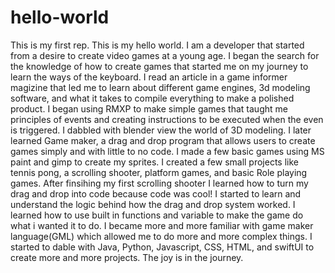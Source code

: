 # hello-world
This is my first rep.
This is my hello world. I am a developer that started from a desire to create video games at a young age. I began the search for the knowledge of how to create games that started me on my journey to learn the ways of the keyboard. I read an article in a game informer magizine that led me to learn about different game engines, 3d modeling software, and what it takes to compile everything to make a polished product. I began using RMXP to make simple games that taught me principles of events and creating instructions to be executed when the even is triggered. I dabbled with blender view the world of 3D modeling. I later learned Game maker, a drag and drop program that allows users to create games simply and with little to no code. I made a few basic games using MS paint and gimp to create my sprites. I created a few small projects like tennis pong, a scrolling shooter, platform games, and basic Role playing games. After finsihing my first scrolling shooter I learned how to turn my drag and drop into code because code was cool! I started to learn and understand the logic behind how the drag and drop system worked. I learned how to use built in functions and variable to make the game do what i wanted it to do. I became more and more familiar with game maker language(GML) which allowed me to do more and more complex things. I started to dable with Java, Python, Javascript, CSS, HTML, and swiftUI to create more and more projects. The joy is in the journey.     
